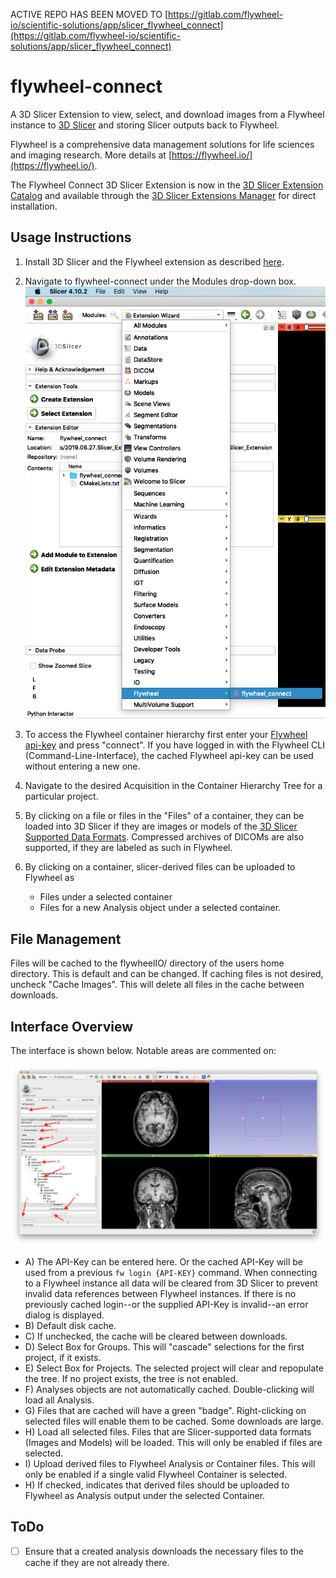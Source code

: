 ACTIVE REPO HAS BEEN MOVED TO [https://gitlab.com/flywheel-io/scientific-solutions/app/slicer_flywheel_connect](https://gitlab.com/flywheel-io/scientific-solutions/app/slicer_flywheel_connect)

# flywheel-connect

A 3D Slicer Extension to view, select, and download images from a Flywheel instance to 
[3D Slicer](https://www.slicer.org/) and storing Slicer outputs back to Flywheel.

Flywheel is a comprehensive data management solutions for life sciences and imaging research.
More details at [https://flywheel.io/](https://flywheel.io/).

The Flywheel Connect 3D Slicer Extension is now in the [3D Slicer Extension Catalog](https://extensions.slicer.org/view/flywheel_connect/30117/linux) and available through the [3D Slicer Extensions Manager](https://slicer.readthedocs.io/en/latest/user_guide/extensions_manager.html) for direct installation.

## Usage Instructions

1. Install 3D Slicer and the Flywheel extension as described [here](INSTALLATION.md).
2. Navigate to flywheel-connect under the Modules drop-down box.
    ![Select Extension](./Images/SelectExtension.png)
3. To access the Flywheel container hierarchy first enter your [Flywheel api-key](https://docs.flywheel.io/hc/en-us/articles/360015135654-User-Profile) and press "connect". If you have logged in with the Flywheel CLI (Command-Line-Interface), the cached Flywheel api-key can be used without entering a new one.
4. Navigate to the desired Acquisition in the Container Hierarchy Tree for a particular project.
5. By clicking on a file or files in the "Files" of a container, they can be loaded into 3D Slicer if they are images or models of the [3D Slicer Supported Data Formats](https://www.slicer.org/wiki/Documentation/4.8/SlicerApplication/SupportedDataFormat).  Compressed archives of DICOMs are also supported, if they are labeled as such in Flywheel.
6. By clicking on a container, slicer-derived files can be uploaded to Flywheel as

    * Files under a selected container
    * Files for a new Analysis object under a selected container.

## File Management
Files will be cached to the flywheelIO/ directory of the users home directory.  This is default and can be changed. If caching files is not desired, uncheck "Cache Images".  This will delete all files in the cache between downloads.

## Interface Overview
The interface is shown below. Notable areas are commented on:

![Tree View](./Images/TreeD_Slicer.png)

* A) The API-Key can be entered here. Or the cached API-Key will be used from a previous `fw login {API-KEY}` command. When connecting to a Flywheel instance all data will be cleared from 3D Slicer to prevent invalid data references between Flywheel instances. If there is no previously cached login--or the supplied API-Key is invalid--an error dialog is displayed.
* B) Default disk cache.
* C) If unchecked, the cache will be cleared between downloads.
* D) Select Box for Groups. This will "cascade" selections for the first project, if it exists.
* E) Select Box for Projects. The selected project will clear and repopulate the tree. If no project exists, the tree is not enabled.
* F) Analyses objects are not automatically cached. Double-clicking will load all Analysis.
* G) Files that are cached will have a green "badge". Right-clicking on selected files will enable them to be cached. Some downloads are large.
* H) Load all selected files. Files that are Slicer-supported data formats (Images and Models) will be loaded. This will only be enabled if files are selected.
* I) Upload derived files to Flywheel Analysis or Container files. This will only be enabled if a single valid Flywheel Container is selected.
* H) If checked, indicates that derived files should be uploaded to Flywheel as Analysis output under the selected Container.

## ToDo
- [ ] Ensure that a created analysis downloads the necessary files to the cache if they are not already there.
